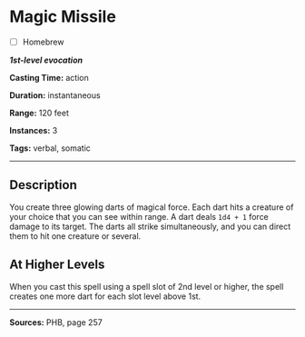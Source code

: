 # Magic Missile

- [ ] Homebrew

***1st-level evocation***

**Casting Time:** action

**Duration:** instantaneous

**Range:** 120 feet

**Instances:** 3

**Tags:** verbal, somatic

---

## Description
You create three glowing darts of magical force.
Each dart hits a creature of your choice that you can see within range.
A dart deals `1d4 + 1` force damage to its target.
The darts all strike simultaneously, and you can direct them to hit one creature or several.

## At Higher Levels
When you cast this spell using a spell slot of 2nd level or higher, the spell creates one more dart for each slot level above 1st.

---

**Sources:** PHB, page 257
